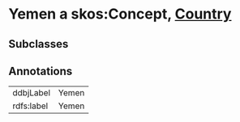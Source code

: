 # Yemen a skos:Concept, [Country](/0.1/Country)

## Subclasses

## Annotations

|||
|-----|-----|
|ddbjLabel|Yemen|
|rdfs:label|Yemen|

